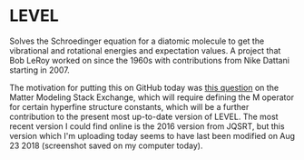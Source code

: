 # LEVEL
Solves the Schroedinger equation for a diatomic molecule to get the vibrational and rotational energies and expectation values. A project that Bob LeRoy worked on since the 1960s with contributions from Nike Dattani starting in 2007.

The motivation for putting this on GitHub today was [this question](https://mattermodeling.stackexchange.com/q/6175/5) on the Matter Modeling Stack Exchange, which will require defining the M operator for certain hyperfine structure constants, which will be a further contribution to the present most up-to-date version of LEVEL. The most recent version I could find online is the 2016 version from JQSRT, but this version which I'm uploading today seems to have last been modified on Aug 23 2018 (screenshot saved on my computer today).
